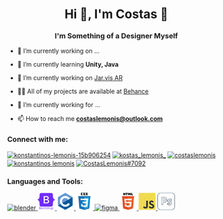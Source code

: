 <h1 align="center">Hi 👋, I'm Costas 🍋</h1>
<h3 align="center">I'm Something of a Designer Myself</h3>

- 🔭 I’m currently working on ...

- 🌱 I’m currently learning **Unity, Java**

- 🔭 I’m currently working on [Jar.vis AR](https://github.com/Costas-Lemonis/Jarvis-AR)

- 👨‍💻 All of my projects are available at [Behance](https://www.behance.net/costaslemonis)

- 🔭 I’m currently working for ...

- 📫 How to reach me **costaslemonis@outlook.com**

<h3 align="left">Connect with me:</h3>
<p align="left">
<a href="https://linkedin.com/in/konstantinos-lemonis-15b906254" target="blank"><img align="center" src="https://raw.githubusercontent.com/rahuldkjain/github-profile-readme-generator/master/src/images/icons/Social/linked-in-alt.svg" alt="konstantinos-lemonis-15b906254" height="30" width="40" /></a>
<a href="https://instagram.com/kostas_lemonis_" target="blank"><img align="center" src="https://raw.githubusercontent.com/rahuldkjain/github-profile-readme-generator/master/src/images/icons/Social/instagram.svg" alt="kostas_lemonis_" height="30" width="40" /></a>
<a href="https://www.behance.net/costaslemonis" target="blank"><img align="center" src="https://raw.githubusercontent.com/rahuldkjain/github-profile-readme-generator/master/src/images/icons/Social/behance.svg" alt="costaslemonis" height="30" width="40" /></a>
<a href="https://www.youtube.com/channel/UCBZJGxrl1qRUHJtlrVDg4cA" target="blank"><img align="center" src="https://raw.githubusercontent.com/rahuldkjain/github-profile-readme-generator/master/src/images/icons/Social/youtube.svg" alt="konstantinos lemonis" height="30" width="40" /></a>
<a href="https://discord.gg/CostasLemonis#7092" target="blank"><img align="center" src="https://raw.githubusercontent.com/rahuldkjain/github-profile-readme-generator/master/src/images/icons/Social/discord.svg" alt="CostasLemonis#7092" height="30" width="40" /></a>
</p>

<h3 align="left">Languages and Tools:</h3>
<p align="left"> <a href="https://www.blender.org/" target="_blank" rel="noreferrer"> <img src="https://download.blender.org/branding/community/blender_community_badge_white.svg" alt="blender" width="40" height="40"/> </a> <a href="https://getbootstrap.com" target="_blank" rel="noreferrer"> <img src="https://raw.githubusercontent.com/devicons/devicon/master/icons/bootstrap/bootstrap-plain-wordmark.svg" alt="bootstrap" width="40" height="40"/> </a> <a href="https://www.cprogramming.com/" target="_blank" rel="noreferrer"> <img src="https://raw.githubusercontent.com/devicons/devicon/master/icons/c/c-original.svg" alt="c" width="40" height="40"/> </a> <a href="https://www.w3schools.com/css/" target="_blank" rel="noreferrer"> <img src="https://raw.githubusercontent.com/devicons/devicon/master/icons/css3/css3-original-wordmark.svg" alt="css3" width="40" height="40"/> </a> <a href="https://www.figma.com/" target="_blank" rel="noreferrer"> <img src="https://www.vectorlogo.zone/logos/figma/figma-icon.svg" alt="figma" width="40" height="40"/> </a> <a href="https://www.w3.org/html/" target="_blank" rel="noreferrer"> <img src="https://raw.githubusercontent.com/devicons/devicon/master/icons/html5/html5-original-wordmark.svg" alt="html5" width="40" height="40"/> </a> <a href="https://developer.mozilla.org/en-US/docs/Web/JavaScript" target="_blank" rel="noreferrer"> <img src="https://raw.githubusercontent.com/devicons/devicon/master/icons/javascript/javascript-original.svg" alt="javascript" width="40" height="40"/> </a> <a href="https://www.photoshop.com/en" target="_blank" rel="noreferrer"> <img src="https://raw.githubusercontent.com/devicons/devicon/master/icons/photoshop/photoshop-line.svg" alt="photoshop" width="40" height="40"/> </a> </p>


<!---
Costas-Lemonis/Costas-Lemonis is a ✨ special ✨ repository because its `README.md` (this file) appears on your GitHub profile.
You can click the Preview link to take a look at your changes.
--->
